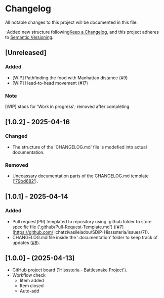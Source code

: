 # Changelog

All notable changes to this project will be documented in this file.

-Added new structure following[Keep a Changelog](https://keepachangelog.com/en/1.1.0/),
and this project adheres to [Semantic Versioning](https://semver.org/spec/v2.0.0.html).


## [Unreleased]
### Added 
- [WIP] Pathfinding the food with Manhattan distance (#9)  
- [WIP] Head-to-head movement (#17)

### Note 
[WIP] stads for 'Work in progress'; removed after completing 

## [1.0.2] - 2025-04-16
### Changed
- The structure of the 'CHANGELOG.md' file is modefied into actual  documentation.

### Removed
- Unecassary documentation parts of the CHANGELOG.md template (['79bd682'](https://github.com/ichatzivasileiadou/SDiP-Hissssteria/pull/29/commits/79bd682)).


## [1.0.1] - 2025-04-14
### Added
- Pull request(PR) templated to repository using .github folder to  store specific file ('.github/Pull-Request-Template.md') ([#7](https://github.com/    ichatzivasileiadou/SDiP-Hissssteria/issues/7)).
- CHANGELOG.md file inside the '.documentation' folder to keep track of updates ([#8](https://github.com/ichatzivasileiadou/SDiP-Hissssteria/issues/8)).
 

## [1.0.0] - (2025-04-13)
- GitHub project board (['Hisssteria - Battlesnake Project'](https://github.com/users/ichatzivasileiadou/projects/8)).
- Workflow check
  - Iitem added
  - Item closed
  - Auto-add


<!--Release links sempale example for after all relasese starting from 1.0.0 major version release -->

<!-- [1.0.2]: https://github.com/your/repo/releases/tag/v1.0.2
[1.0.1]: https://github.com/your/repo/releases/tag/v1.0.1
[1.0.0]: https://github.com/your/repo/releases/tag/v1.0.0 -->
